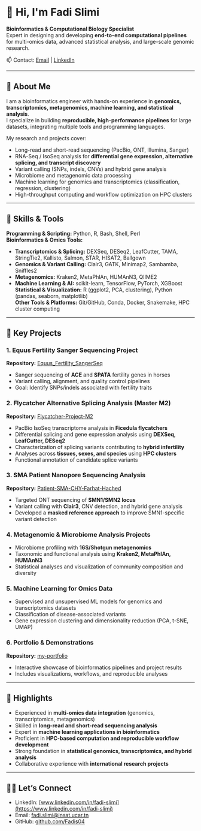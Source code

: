 # 👋 Hi, I'm Fadi Slimi

**Bioinformatics & Computational Biology Specialist**  
Expert in designing and developing **end-to-end computational pipelines** for multi-omics data, advanced statistical analysis, and large-scale genomic research.

📫 Contact: [Email](mailto:fadi.slimi@insat.ucar.tn) | [LinkedIn](https://www.linkedin.com/in/fadi-slimi)

---

## 🧬 About Me
I am a bioinformatics engineer with hands-on experience in **genomics, transcriptomics, metagenomics, machine learning, and statistical analysis**.  
I specialize in building **reproducible, high-performance pipelines** for large datasets, integrating multiple tools and programming languages.  

My research and projects cover:
- Long-read and short-read sequencing (PacBio, ONT, Illumina, Sanger)  
- RNA-Seq / IsoSeq analysis for **differential gene expression, alternative splicing, and transcript discovery**  
- Variant calling (SNPs, indels, CNVs) and hybrid gene analysis  
- Microbiome and metagenomic data processing  
- Machine learning for genomics and transcriptomics (classification, regression, clustering)  
- High-throughput computing and workflow optimization on HPC clusters  

---

## 🔧 Skills & Tools

**Programming & Scripting:** Python, R, Bash, Shell, Perl  
**Bioinformatics & Omics Tools:**  
- **Transcriptomics & Splicing:** DEXSeq, DESeq2, LeafCutter, TAMA, StringTie2, Kallisto, Salmon, STAR, HISAT2, Ballgown  
- **Genomics & Variant Calling:** Clair3, GATK, Minimap2, Sambamba, Sniffles2  
- **Metagenomics:** Kraken2, MetaPhlAn, HUMAnN3, QIIME2  
- **Machine Learning & AI:** scikit-learn, TensorFlow, PyTorch, XGBoost  
**Statistical & Visualization:** R (ggplot2, PCA, clustering), Python (pandas, seaborn, matplotlib)  
**Other Tools & Platforms:** Git/GitHub, Conda, Docker, Snakemake, HPC cluster computing  

---

## 📂 Key Projects

### 1. **Equus Fertility Sanger Sequencing Project**  
**Repository:** [Equus_Fertility_SangerSeq](https://github.com/Fadis04/Equus_Fertility_SangerSeq)  
- Sanger sequencing of **ACE** and **SPATA** fertility genes in horses  
- Variant calling, alignment, and quality control pipelines  
- Goal: Identify SNPs/indels associated with fertility traits  

### 2. **Flycatcher Alternative Splicing Analysis (Master M2)**  
**Repository:** [Flycatcher-Project-M2](https://github.com/Fadis04/Flycatcher-Project-M2)  
- PacBio IsoSeq transcriptome analysis in **Ficedula flycatchers**  
- Differential splicing and gene expression analysis using **DEXSeq, LeafCutter, DESeq2**  
- Characterization of splicing variants contributing to **hybrid infertility**  
- Analyses across **tissues, sexes, and species** using **HPC clusters**  
- Functional annotation of candidate splice variants  

### 3. **SMA Patient Nanopore Sequencing Analysis**  
**Repository:** [Patient-SMA-CHY-Farhat-Hached](https://github.com/Fadis04/Patient-SMA-CHY-Farhat-Hached)  
- Targeted ONT sequencing of **SMN1/SMN2 locus**  
- Variant calling with **Clair3**, CNV detection, and hybrid gene analysis  
- Developed a **masked reference approach** to improve SMN1-specific variant detection  

### 4. **Metagenomic & Microbiome Analysis Projects**  
- Microbiome profiling with **16S/Shotgun metagenomics**  
- Taxonomic and functional analysis using **Kraken2, MetaPhlAn, HUMAnN3**  
- Statistical analyses and visualization of community composition and diversity  

### 5. **Machine Learning for Omics Data**  
- Supervised and unsupervised ML models for genomics and transcriptomics datasets  
- Classification of disease-associated variants  
- Gene expression clustering and dimensionality reduction (PCA, t-SNE, UMAP)  

### 6. **Portfolio & Demonstrations**  
**Repository:** [my-portfolio](https://github.com/Fadis04/my-portfolio)  
- Interactive showcase of bioinformatics pipelines and project results  
- Includes visualizations, workflows, and reproducible analyses  

---

## 🚀 Highlights
- Experienced in **multi-omics data integration** (genomics, transcriptomics, metagenomics)  
- Skilled in **long-read and short-read sequencing analysis**  
- Expert in **machine learning applications in bioinformatics**  
- Proficient in **HPC-based computation and reproducible workflow development**  
- Strong foundation in **statistical genomics, transcriptomics, and hybrid analysis**  
- Collaborative experience with **international research projects**  


---

## 👨‍💻 Let’s Connect
- LinkedIn: [www.linkedin.com/in/fadi-slimi](https://www.linkedin.com/in/fadi-slimi)  
- Email: fadi.slimi@insat.ucar.tn  
- GitHub: [github.com/Fadis04](https://github.com/Fadis04)
